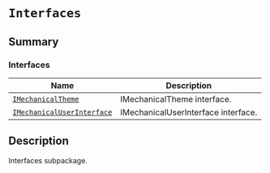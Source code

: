 # `Interfaces`

<a id="summary"></a>

## Summary

### Interfaces

| Name | Description |
|-----------------------------------------------------------------------------------------------------------------------------------------------|-------------------------------------|
| [`IMechanicalTheme`](IMechanicalTheme.md#ansys.mechanical.stubs.v241.Ansys.Mechanical.UI.Interfaces.IMechanicalTheme)                         | IMechanicalTheme interface.         |
| [`IMechanicalUserInterface`](IMechanicalUserInterface.md#ansys.mechanical.stubs.v241.Ansys.Mechanical.UI.Interfaces.IMechanicalUserInterface) | IMechanicalUserInterface interface. |

<a id="description"></a>

## Description

Interfaces subpackage.

<!-- !! processed by numpydoc !! -->


